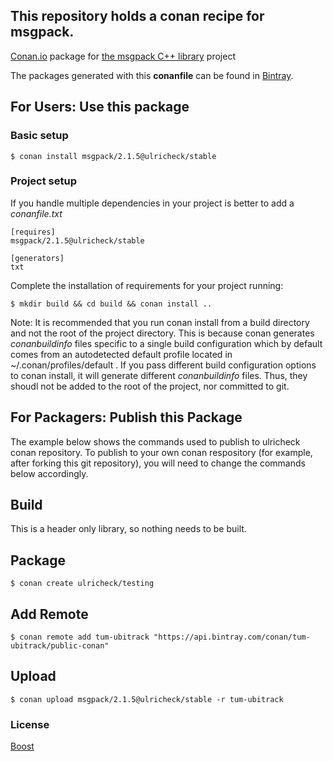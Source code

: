 ## This repository holds a conan recipe for msgpack.

[Conan.io](https://conan.io) package for [the msgpack C++ library](https://github.com/msgpack/msgpack-c) project

The packages generated with this **conanfile** can be found in [Bintray](https://bintray.com/tum-ubitrack/public-conan/msgpack%3Aulricheck).

## For Users: Use this package

### Basic setup

    $ conan install msgpack/2.1.5@ulricheck/stable

### Project setup

If you handle multiple dependencies in your project is better to add a *conanfile.txt*

    [requires]
    msgpack/2.1.5@ulricheck/stable

    [generators]
    txt

Complete the installation of requirements for your project running:

    $ mkdir build && cd build && conan install ..
	
Note: It is recommended that you run conan install from a build directory and not the root of the project directory.  This is because conan generates *conanbuildinfo* files specific to a single build configuration which by default comes from an autodetected default profile located in ~/.conan/profiles/default .  If you pass different build configuration options to conan install, it will generate different *conanbuildinfo* files.  Thus, they shoudl not be added to the root of the project, nor committed to git. 

## For Packagers: Publish this Package

The example below shows the commands used to publish to ulricheck conan repository. To publish to your own conan respository (for example, after forking this git repository), you will need to change the commands below accordingly. 

## Build  

This is a header only library, so nothing needs to be built.

## Package 

    $ conan create ulricheck/testing
	
## Add Remote

	$ conan remote add tum-ubitrack "https://api.bintray.com/conan/tum-ubitrack/public-conan"

## Upload

    $ conan upload msgpack/2.1.5@ulricheck/stable -r tum-ubitrack

### License
[Boost](https://raw.githubusercontent.com/msgpack/msgpack-c/master/COPYING)
